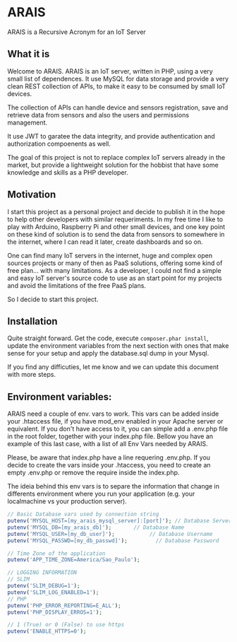# ARAIS
ARAIS is a Recursive Acronym for an IoT Server

## What it is ##
Welcome to ARAIS. ARAIS is an IoT server, written in PHP, using a very small list of dependences. It use MySQL for data storage and provide a very clean REST collection of APIs, to make it easy to be consumed by small IoT devices.

The collection of APIs can handle device and sensors registration, save and retrieve data from sensors and also the users and permissions management.

It use JWT to garatee the data integrity, and provide authentication and authorization compoenents as well.

The goal of this project is not to replace complex IoT servers already in the market, but provide a lightweight solution for the hobbist that have some knowledge and skills as a PHP developer.

## Motivation ##

I start this project as a personal project and decide to publish it in the hope to help other developers with similar requeriments. In my free time I like to play with Arduino, Raspberry Pi and other small devices, and one key point on these kind of solution is to send the data from sensors to somewhere in the internet, where I can read it later, create dashboards and so on.

One can find many IoT servers in the internet, huge and complex open sources projects or many of then as PaaS solutions, offering some kind of free plan... with many limitations. As a developer, I could not find a simple and easy IoT server's source code to use as an start point for my projects and avoid the limitations of the free PaaS plans.

So I decide to start this project.

## Installation ##
Quite straight forward. Get the code, execute ```composer.phar install```, update the environment variables from the next section with ones that make sense for your setup and apply the database.sql dump in your Mysql.

If you find any difficuties, let me know and we can update this document with more steps.

## Environment variables: ##
ARAIS need a couple of env. vars to work. This vars can be added inside your .htaccess file, if you have mod_env enabled in your Apache server or equivalent. If you don't have access to it, you can simple add a .env.php file in the root folder, together with your index.php file. Bellow you have an example of this last case, with a list of all Env Vars needed by ARAIS.

Please, be aware that index.php have a line requering .env.php. If you decide to create the vars inside your .htaccess, you need to create an empty .env.php or remove the require inside the index.php.

The ideia behind this env vars is to separe the information that change in differents environment where you run your application (e.g. your localmachine vs your production server).

```php
// Basic Database vars used by connection string
putenv('MYSQL_HOST=[my_arais_mysql_server]:[port]'); // Database Server Host
putenv('MYSQL_DB=[my_arais_db]');       // Database Name
putenv('MYSQL_USER=[my_db_user]');           // Database Username
putenv('MYSQL_PASSWD=[my_db_passwd]');         // Database Password

// Time Zone of the application
putenv('APP_TIME_ZONE=America/Sao_Paulo');

// LOGGING INFORMATION
// SLIM
putenv('SLIM_DEBUG=1');
putenv('SLIM_LOG_ENABLED=1');
// PHP
putenv('PHP_ERROR_REPORTING=E_ALL');
putenv('PHP_DISPLAY_ERROS=1');

// 1 (True) or 0 (False) to use https
putenv('ENABLE_HTTPS=0');
```
